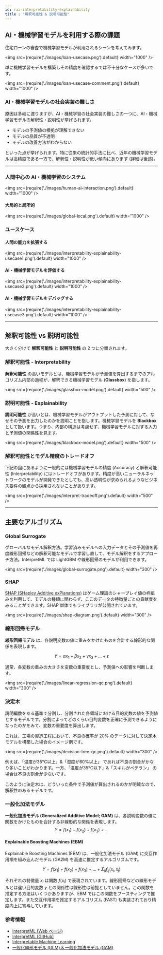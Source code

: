 ```yaml
---
id: rai-interpretability-explainability
title : "解釈可能性 & 説明可能性"
---
```

## AI・機械学習モデルを利用する際の課題

住宅ローンの審査で機械学習モデルが利用されるシーンを考えてみます。

<img
  src={require('./images/loan-usecase.png').default}
  width="1000"
/>

単に機械学習モデルを構築しその精度を確認するでは不十分なケースが多いです。

<img
  src={require('./images/loan-usecase-comment.png').default}
  width="1000"
/>


### AI・機械学習モデルの社会実装の難しさ
原因は多岐に渡りますが、AI・機械学習の社会実装の難しさの一つに、AI・機械学習モデルの解釈性・説明性が挙げられます。

- モデルの予測値の根拠が理解できない
- モデルの品質が不透明
- モデルの改善方法がわからない

といった点が挙げられます。特に従来の統計的手法に比べ、近年の機械学習モデルは高精度である一方で、解釈性・説明性が低い傾向にあります (詳細は後述)。

---
### 人間中心の AI・機械学習のシステム
<img
  src={require('./images/human-ai-interaction.png').default}
  width="1000"
/>


#### 大局的と局所的
<img
  src={require('./images/global-local.png').default}
  width="1000"
/>

### ユースケース
#### 人間の能力を拡張する
<img
  src={require('./images/interpretability-explainability-usecase1.png').default}
  width="1000"
/>

#### AI・機械学習モデルを評価する
<img
  src={require('./images/interpretability-explainability-usecase2.png').default}
  width="1000"
/>

#### AI・機械学習モデルをデバッグする
<img
  src={require('./images/interpretability-explainability-usecase3.png').default}
  width="1000"
/>

---
## 解釈可能性 vs 説明可能性
大きく分けて **解釈可能性** と **説明可能性** の 2 つに分類されます。

### 解釈可能性 - Interpretability
**解釈可能性** の高いモデルとは、機械学習モデルが予測値を算出するまでのアルゴリズム内部の過程が、解釈できる機械学習モデル (**Glassbox**) を指します。

<img src={require('./images/glassbox-model.png').default} width="500" /><br/>

### 説明可能性 - Explainability
**説明可能性** が高いとは、機械学習モデルがアウトプットした予測に対して、なぜその予測を出力したのかを説明ことを指します。機械学習モデルを **Blackbox** として扱います。つまり、内部の構造は考慮せず、機械学習モデルに対する入力と予測値の関係性を見ます。

<img src={require('./images/blackbox-model.png').default} width="500" /><br/>

### 解釈可能性とモデル精度のトレードオフ

下記の図にあるように一般的には機械学習モデルの精度 (Accuracy) と解釈可能性 (Interpretability) にはトレードオフがあります。精度が高いニューラルネットワークのモデルが開発できたとしても、高い透明性が求められるようなビジネス要件の観点から採用されないことがあります。

<img src={require('./images/interpret-tradeoff.png').default} width="500" /><br/>

---
## 主要なアルゴリズム
### Global Surrogate

グローバルなモデル解釈方法。学習済みモデルへの入力データとその予測値を再度線形回帰などの解釈可能なモデルで学習し直して、モデル解釈をするアプローチ方法。InterpretML では LightGBM や線形回帰のモデルが利用できます。

<img
  src={require('./images/global-surrogate.png').default}
  width="300"
/><br/>

### SHAP

[SHAP (SHapley Additive exPlanations)](https://github.com/slundberg/shap) はゲーム理論のシャープレイ値の枠組みを利用して、モデルの種類に関わらず、ここのデータの特徴量ごとの貢献度をみることができます。SHAP 単体でもライブラリが公開されています。

<img
  src={require('./images/shap-diagram.png').default}
  width="300"
/><br/>


### 線形回帰モデル
**線形回帰モデル** は、各説明変数の値に重みをかけたものを合計する線形的な関係を表現します。

$$
Y =  \alpha x_1 + \beta x_2 + \gamma x_3 + ... + \epsilon
$$ 

通常、各変数の重みの大きさを変数の重要度とし、予測値への影響を判断します。

<img src={require('./images/linear-regression-qc.png').default} width="300" /><br/>


### 決定木
説明編数をある基準で分割し、分割された各領域における目的変数の値を予測値とするモデルです。分割によってどのくらい目的変数を正確に予測できるようになったのかをみて、変数の重要度を算出します。

これは、工場の製造工程において、不良の確率が 20% のデータに対して決定木モデルを構築した場合のイメージ例です。

<img src={require('./images/decision-tree-qc.png').default} width="300" /><br/>

例えば、「温度が35℃以上」&「湿度が60%以上」 であれば不良の割合がかなり多いことがわかります。一方、「温度が35℃以下」&「スキルがベテラン」 の場合は不良の割合が少ないです。

このように決定木は、どういった条件で予測値が算出されるのかが明確なので、解釈性のあるモデルです。

### 一般化加法モデル
**一般化加法モデル (Generalized Additive Model; GAM)** は、各説明変数の値に関数をかけたものを合計する非線形的な関係を表現します。
$$
Y =  f(x_1) + f(x_2) + f(x_3) + ... 
$$ 


#### Explainable Boosting Machines (EBM)

Explainable Boosting Machines (EBM) は、一般化加法モデル (GAM) に交互作用項を組み込んだモデル (GA2M) を高速に推定するアルゴリズムです。

$$
Y =  f(x_1) + f(x_2) + f(x_3) + ... + \Sigma_{ij} f_{ij}(x_i, x_j)
$$ 

それぞれの特徴量 $x_i$ は関数 $f(x_i)$ で表現されています。線形回帰などの線形モデルとは違い目的変数 $y$ との関係性は線形性は前提としていません。この関数を推定する方法はいくつかありますが、EBM ではこの関数をブースティングで推定します。また交互作用項を推定するアルゴリズム (FAST) も実装されており精度向上に寄与しています。

### 参考情報
- [InterpretML (Web ページ)](http://interpret.ml/)
- [InterpretML (GitHub)](https://github.com/interpretml)
- [Interpretable Machine Learning](https://christophm.github.io/interpretable-ml-book/)
- [一般化線形モデル (GLM) & 一般化加法モデル (GAM)](https://www.slideshare.net/DeepLearningLab/glm-gam)